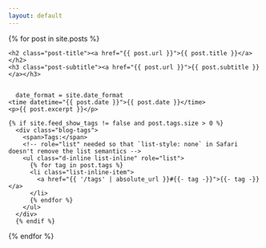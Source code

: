 ```yaml
---
layout: default
---
```

{% for post in site.posts %}
  <article>
      
    <h2 class="post-title"><a href="{{ post.url }}">{{ post.title }}</a></h2>
    <h3 class="post-subtitle"><a href="{{ post.url }}">{{ post.subtitle }}</a></h3>
      

      date_format = site.date_format
    <time datetime="{{ post.date }}">{{ post.date }}</time>
    <p>{{ post.excerpt }}</p>

    {% if site.feed_show_tags != false and post.tags.size > 0 %}
      <div class="blog-tags">
        <span>Tags:</span>
        <!-- role="list" needed so that `list-style: none` in Safari doesn't remove the list semantics -->
        <ul class="d-inline list-inline" role="list">
          {% for tag in post.tags %}
          <li class="list-inline-item">
            <a href="{{ '/tags' | absolute_url }}#{{- tag -}}">{{- tag -}}</a>
          </li>
          {% endfor %}
        </ul>
      </div>
      {% endif %}
  </article>
{% endfor %}